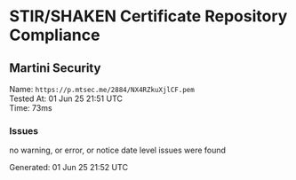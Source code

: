 # STIR/SHAKEN Certificate Repository Compliance

## Martini Security

Name: `https://p.mtsec.me/2884/NX4RZkuXjlCF.pem`\
Tested At: 01 Jun 25 21:51 UTC\
Time: 73ms

### Issues

no warning, or error, or notice date level issues were found

Generated: 01 Jun 25 21:52 UTC